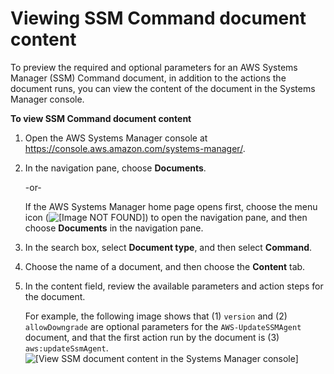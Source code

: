 # Viewing SSM Command document content<a name="viewing-ssm-document-content"></a>

To preview the required and optional parameters for an AWS Systems Manager \(SSM\) Command document, in addition to the actions the document runs, you can view the content of the document in the Systems Manager console\.

**To view SSM Command document content**

1. Open the AWS Systems Manager console at [https://console\.aws\.amazon\.com/systems\-manager/](https://console.aws.amazon.com/systems-manager/)\.

1. In the navigation pane, choose **Documents**\.

   \-or\-

   If the AWS Systems Manager home page opens first, choose the menu icon \(![\[Image NOT FOUND\]](http://docs.aws.amazon.com/systems-manager/latest/userguide/images/menu-icon-small.png)\) to open the navigation pane, and then choose **Documents** in the navigation pane\.

1. In the search box, select **Document type**, and then select **Command**\.

1. Choose the name of a document, and then choose the **Content** tab\. 

1. In the content field, review the available parameters and action steps for the document\.

   For example, the following image shows that \(1\) `version` and \(2\) `allowDowngrade` are optional parameters for the `AWS-UpdateSSMAgent` document, and that the first action run by the document is \(3\) `aws:updateSsmAgent`\.  
![\[View SSM document content in the Systems Manager console\]](http://docs.aws.amazon.com/systems-manager/latest/userguide/images/view-document-content.png)
